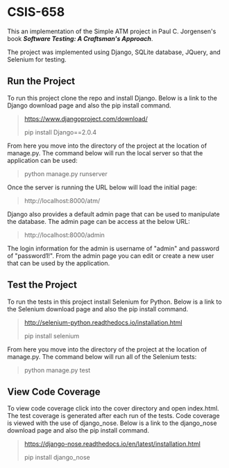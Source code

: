 # CSIS-658


This an implementation of the Simple ATM project in Paul C. Jorgensen's book ***Software Testing: A Craftsman's Approach***.

The project was implemented using Django, SQLite database, JQuery, and Selenium for testing.

## Run the Project

To run this project clone the repo and install Django.  Below is a link to the Django download page and also the pip install command.

> https://www.djangoproject.com/download/
> 
> pip install Django==2.0.4

From here you move into the directory of the project at the location of manage.py. The command below will run the local server so that the application can be used:

> python manage.py runserver

Once the server is running the URL below will load the initial page:

> http://localhost:8000/atm/

Django also provides a default admin page that can be used to manipulate the database.  The admin page can be access at the below URL:

> http://localhost:8000/admin

The login information for the admin is username of "admin" and password of "password1!".  From the admin page you can edit or create a new user that can be used by the application.

## Test the Project

To run the tests in this project install Selenium for Python. Below is a link to the Selenium download page and also the pip install command.

> http://selenium-python.readthedocs.io/installation.html
> 
> pip install selenium

From here you move into the directory of the project at the location of manage.py. The command below will run all of the Selenium tests:

> python manage.py test

## View Code Coverage

To view code coverage click into the cover directory and open index.html. The test coverage is generated after each run of the tests. Code coverage is viewed with the use of django_nose. Below is a link to the django_nose download page and also the pip install command.

> https://django-nose.readthedocs.io/en/latest/installation.html
> 
> pip install django_nose




